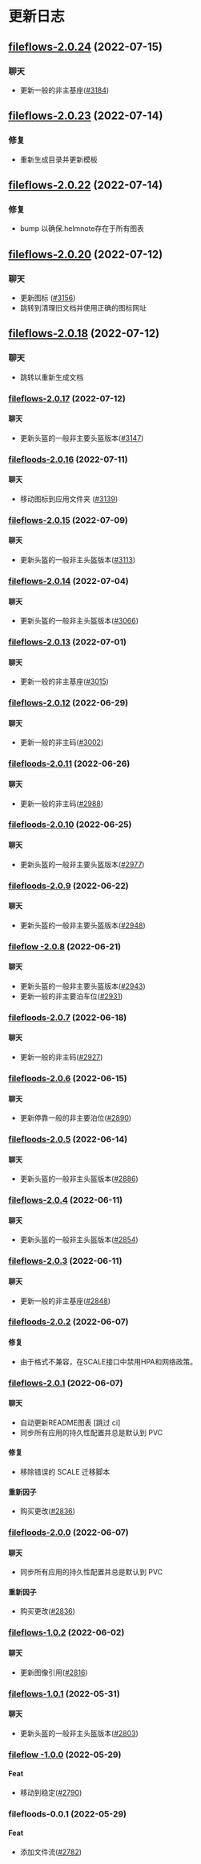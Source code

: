 # 更新日志


## [fileflows-2.0.24](https://github.com/truecharts/apps/compare/fileflows-2.0.23...fileflows-2.0.24) (2022-07-15)

### 聊天

- 更新一般的非主基座([#3184](https://github.com/truecharts/apps/issues/3184))



## [fileflows-2.0.23](https://github.com/truecharts/apps/compare/fileflows-2.0.22...fileflows-2.0.23) (2022-07-14)

### 修复

- 重新生成目录并更新模板



## [fileflows-2.0.22](https://github.com/truecharts/apps/compare/fileflows-2.0.20...fileflows-2.0.22) (2022-07-14)

### 修复

- bump 以确保.helmnote存在于所有图表



## [fileflows-2.0.20](https://github.com/truecharts/apps/compare/fileflows-2.0.18...fileflows-2.0.20) (2022-07-12)

### 聊天

- 更新图标 ([#3156](https://github.com/truecharts/apps/issues/3156))
- 跳转到清理旧文档并使用正确的图标网址



## [fileflows-2.0.18](https://github.com/truecharts/apps/compare/fileflows-2.0.17...fileflows-2.0.18) (2022-07-12)

### 聊天

- 跳转以重新生成文档



<a name="fileflows-2.0.17"></a>

### [fileflows-2.0.17](https://github.com/truecharts/apps/compare/fileflows-2.0.16...fileflows-2.0.17) (2022-07-12)

#### 聊天

* 更新头盔的一般非主要头盔版本([#3147](https://github.com/truecharts/apps/issues/3147))



<a name="fileflows-2.0.16"></a>

### [filefloods-2.0.16](https://github.com/truecharts/apps/compare/fileflows-2.0.15...fileflows-2.0.16) (2022-07-11)

#### 聊天

* 移动图标到应用文件夹 ([#3139](https://github.com/truecharts/apps/issues/3139))



<a name="fileflows-2.0.15"></a>

### [fileflows-2.0.15](https://github.com/truecharts/apps/compare/fileflows-2.0.14...fileflows-2.0.15) (2022-07-09)

#### 聊天

* 更新头盔的一般非主头盔版本([#3113](https://github.com/truecharts/apps/issues/3113))



<a name="fileflows-2.0.14"></a>

### [fileflows-2.0.14](https://github.com/truecharts/apps/compare/fileflows-2.0.13...fileflows-2.0.14) (2022-07-04)

#### 聊天

* 更新头盔的一般非主头盔版本([#3066](https://github.com/truecharts/apps/issues/3066))



<a name="fileflows-2.0.13"></a>

### [fileflows-2.0.13](https://github.com/truecharts/apps/compare/fileflows-2.0.12...fileflows-2.0.13) (2022-07-01)

#### 聊天

* 更新一般的非主基座([#3015](https://github.com/truecharts/apps/issues/3015))



<a name="fileflows-2.0.12"></a>

### [fileflows-2.0.12](https://github.com/truecharts/apps/compare/fileflows-2.0.11...fileflows-2.0.12) (2022-06-29)

#### 聊天

* 更新一般的非主码([#3002](https://github.com/truecharts/apps/issues/3002))



<a name="fileflows-2.0.11"></a>

### [filefloods-2.0.11](https://github.com/truecharts/apps/compare/fileflows-2.0.10...fileflows-2.0.11) (2022-06-26)

#### 聊天

* 更新一般的非主码([#2988](https://github.com/truecharts/apps/issues/2988))



<a name="fileflows-2.0.10"></a>

### [filefloods-2.0.10](https://github.com/truecharts/apps/compare/fileflows-2.0.9...fileflows-2.0.10) (2022-06-25)

#### 聊天

* 更新头盔的一般非主要头盔版本([#2977](https://github.com/truecharts/apps/issues/2977))



<a name="fileflows-2.0.9"></a>

### [filefloods-2.0.9](https://github.com/truecharts/apps/compare/fileflows-2.0.8...fileflows-2.0.9) (2022-06-22)

#### 聊天

* 更新头盔的一般非主要头盔版本([#2948](https://github.com/truecharts/apps/issues/2948))



<a name="fileflows-2.0.8"></a>

### [fileflow -2.0.8](https://github.com/truecharts/apps/compare/fileflows-2.0.7...fileflows-2.0.8) (2022-06-21)

#### 聊天

* 更新头盔的一般非主要头盔版本([#2943](https://github.com/truecharts/apps/issues/2943))
* 更新一般的非主要泊车位([#2931](https://github.com/truecharts/apps/issues/2931))



<a name="fileflows-2.0.7"></a>

### [filefloods-2.0.7](https://github.com/truecharts/apps/compare/fileflows-2.0.6...fileflows-2.0.7) (2022-06-18)

#### 聊天

* 更新一般的非主码([#2927](https://github.com/truecharts/apps/issues/2927))



<a name="fileflows-2.0.6"></a>

### [filefloods-2.0.6](https://github.com/truecharts/apps/compare/fileflows-2.0.5...fileflows-2.0.6) (2022-06-15)

#### 聊天

* 更新停靠一般的非主要泊位([#2890](https://github.com/truecharts/apps/issues/2890))



<a name="fileflows-2.0.5"></a>

### [filefloods-2.0.5](https://github.com/truecharts/apps/compare/fileflows-2.0.4...fileflows-2.0.5) (2022-06-14)

#### 聊天

* 更新头盔的一般非主头盔版本([#2886](https://github.com/truecharts/apps/issues/2886))



<a name="fileflows-2.0.4"></a>

### [fileflows-2.0.4](https://github.com/truecharts/apps/compare/fileflows-2.0.3...fileflows-2.0.4) (2022-06-11)

#### 聊天

* 更新头盔的一般非主头盔版本([#2854](https://github.com/truecharts/apps/issues/2854))



<a name="fileflows-2.0.3"></a>

### [fileflows-2.0.3](https://github.com/truecharts/apps/compare/fileflows-2.0.2...fileflows-2.0.3) (2022-06-11)

#### 聊天

* 更新一般的非主基座([#2848](https://github.com/truecharts/apps/issues/2848))



<a name="fileflows-2.0.2"></a>

### [filefloods-2.0.2](https://github.com/truecharts/apps/compare/fileflows-2.0.1...fileflows-2.0.2) (2022-06-07)

#### 修复

* 由于格式不兼容，在SCALE接口中禁用HPA和网络政策。



<a name="fileflows-2.0.1"></a>

### [fileflows-2.0.1](https://github.com/truecharts/apps/compare/fileflows-1.0.2...fileflows-2.0.1) (2022-06-07)

#### 聊天

* 自动更新README图表 [跳过 ci]
* 同步所有应用的持久性配置并总是默认到 PVC

#### 修复

* 移除错误的 SCALE 迁移脚本

#### 重新因子

* 购买更改([#2836](https://github.com/truecharts/apps/issues/2836))



<a name="fileflows-2.0.0"></a>

### [filefloods-2.0.0](https://github.com/truecharts/apps/compare/fileflows-1.0.2...fileflows-2.0.0) (2022-06-07)

#### 聊天

* 同步所有应用的持久性配置并总是默认到 PVC

#### 重新因子

* 购买更改([#2836](https://github.com/truecharts/apps/issues/2836))



<a name="fileflows-1.0.2"></a>

### [fileflows-1.0.2](https://github.com/truecharts/apps/compare/fileflows-1.0.1...fileflows-1.0.2) (2022-06-02)

#### 聊天

* 更新图像引用([#2816](https://github.com/truecharts/apps/issues/2816))



<a name="fileflows-1.0.1"></a>

### [fileflows-1.0.1](https://github.com/truecharts/apps/compare/fileflows-1.0.0...fileflows-1.0.1) (2022-05-31)

#### 聊天

* 更新头盔的一般非主头盔版本([#2803](https://github.com/truecharts/apps/issues/2803))



<a name="fileflows-1.0.0"></a>

### [fileflow -1.0.0](https://github.com/truecharts/apps/compare/fileflows-0.0.1...fileflows-1.0.0) (2022-05-29)

#### Feat

* 移动到稳定([#2790](https://github.com/truecharts/apps/issues/2790))



<a name="fileflows-0.0.1"></a>

### filefloods-0.0.1 (2022-05-29)

#### Feat

* 添加文件流([#2782](https://github.com/truecharts/apps/issues/2782))
